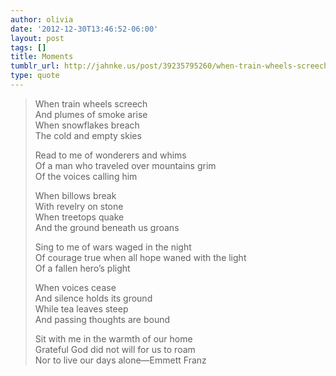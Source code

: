```yaml
---
author: olivia
date: '2012-12-30T13:46:52-06:00'
layout: post
tags: []
title: Moments
tumblr_url: http://jahnke.us/post/39235795260/when-train-wheels-screech-and-plumes-of-smoke
type: quote
---
```


> When train wheels screech<br/>
> And plumes of smoke arise<br/>
> When snowflakes breach<br/>
> The cold and empty skies
> 
> Read to me of wonderers and whims<br/>
> Of a man who traveled over mountains grim<br/>
> Of the voices calling him
> 
> When billows break<br/>
> With revelry on stone<br/>
> When treetops quake<br/>
> And the ground beneath us groans
> 
> Sing to me of wars waged in the night<br/>
> Of courage true when all hope waned with the light<br/>
> Of a fallen hero’s plight
> 
> When voices cease<br/>
> And silence holds its ground<br/>
> While tea leaves steep<br/>
> And passing thoughts are bound
> 
> Sit with me in the warmth of our home<br/>
> Grateful God did not will for us to roam<br/>
> Nor to live our days alone—Emmett Franz
